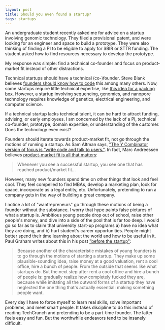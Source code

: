 ```yaml
---
layout: post
title: Should you even found a startup?
tags: startups
---
```


An undergraduate student recently asked me for advice on a startup involving genomic technology. They filed a provisional patent, and were looking for an engineer and space to build a prototype. They were also thinking of finding a PI to be eligible to apply for SBIR or STTR funding. The student asked how to find resources necessary to develop the prototype.

My response was simple: find a technical co-founder and focus on product-market fit instead of other distractions.

Technical startups should have a technical (co-)founder. Steve Blank believes [founders should know how to code](http://steveblank.com/2014/09/03/should-founders-know-how-to-code/) this among many others. Now, some startups require little technical expertise, like [this idea for a packing box](http://news.emory.edu/stories/2014/05/er_student_shark_tank_update/campus.html). However, a startup involving sequencing, genomics, and nanopore technology requires knowledge of genetics, electrical engineering, and computer science.

If a technical startup lacks technical talent, it can be hard to attract funding, advising, or early employees. I am concerned by the lack of a PI, technical co-founder, prototype, domain expertise, or understanding of the customer. Does the technology even exist?

Founders should iterate towards product-market fit, not go through the motions of running a startup. As Sam Altman says, ["The Y Combinator version of focus is “write code and talk to users."](http://blog.samaltman.com/how-things-get-done). In fact, Marc Andreessen believes [product-market fit is all that matters](https://www.linkedin.com/pulse/marc-andreessen-product-market-fit-startups-marc-andreessen):

> Whenever you see a successful startup, you see one that has reached product/market fit...

However, many new founders spend time on other things that look and feel cool. They feel compelled to find MBAs, develop a marketing plan, look for space, incorporate as a legal entity, etc. Unfortunately, pretending to run a company gets in the way of building a great company.

I notice a lot of "wantrepreneurs" go through these motions of being a founder without the substance. I worry that hype paints false pictures of what a startup is. Ambitious young people drop out of school, raise other people's money, and dive into a side of the pool that is far too deep. I would go so far as to claim that university start-up programs a) have no idea what they are doing, and b) hurt student's career opportunities. People might better spend their time learning about the world and how to be useful in it. Paul Graham writes about this in his post ["before the startup"](http://www.paulgraham.com/before.html):

> Because another of the characteristic mistakes of young founders is to go through the motions of starting a startup. They make up some plausible-sounding idea, raise money at a good valuation, rent a cool office, hire a bunch of people. From the outside that seems like what startups do. But the next step after rent a cool office and hire a bunch of people is: gradually realize how completely fucked they are, because while imitating all the outward forms of a startup they have neglected the one thing that's actually essential: making something people want.

Every day I have to force myself to learn real skills, solve important problems, and meet smart people. It takes discipline to do this instead of reading TechCrunch and pretending to be a part-time founder. The latter feels easy and fun. But the worthwhile endeavors tend to be insanely difficult.
